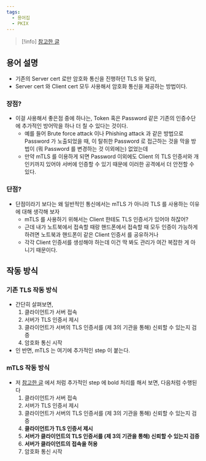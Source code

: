 ```yaml
---
tags:
  - 용어집
  - PKIX
---
```

> [!info] [참고한 글](https://www.cloudflare.com/learning/access-management/what-is-mutual-tls/)
## 용어 설명

- 기존의 Server cert 로만 암호화 통신을 진행하던 TLS 와 달리,
- Server cert 와 Client cert 모두 사용해서 암호화 통신을 제공하는 방법이다.

### 장점?

- 이걸 사용해서 좋은점 중에 하나는, Token 혹은 Password 같은 기존의 인증수단에 추가적인 방어막을 하나 더 칠 수 있다는 것이다.
	- 예를 들어 Brute force attack 이나 Phishing attack 과 같은 방법으로 Password 가 노출되었을 때, 이 탈취한 Password 로 접근하는 것을 막을 방법이 (뭐 Password 를 변경하는 것 이외에는) 없었는데
	- 만약 mTLS 를 이용하게 되면 Password 이외에도 Client 의 TLS 인증서와 개인키까지 있어야 서버에 인증할 수 있기 때문에 이러한 공격에서 더 안전할 수 있다.

### 단점?

- 단점이라기 보다는 왜 일반적인 통신에서는 mTLS 가 아니라 TLS 를 사용하는 이유에 대해 생각해 보자
	- mTLS 를 사용하기 위해서는 Client 한테도 TLS 인증서가 있어야 하잖어?
	- 근데 내가 노트북에서 접속할 때랑 핸드폰에서 접속할 때 모두 인증이 가능하게 하려면 노트북과 핸드폰이 같은 Client 인증서 를 공유하거나
	- 각각 Client 인증서를 생성해야 하는데 이건 딱 봐도 관리가 여간 복잡한 게 아니기 때문이다.

## 작동 방식

### 기존 TLS 작동 방식

- 간단히 살펴보면,
	1. 클라이언트가 서버 접속
	2. 서버가 TLS 인증서 제시
	3. 클라이언트가 서버의 TLS 인증서를 (제 3의 기관을 통해) 신뢰할 수 있는지 검증
	4. 암호화 통신 시작
- 인 반면, mTLS 는 여기에 추가적인 step 이 붙는다.

### mTLS 작동 방식

- 저 [참고한 글](https://www.cloudflare.com/learning/access-management/what-is-mutual-tls/) 에서 처럼 추가적인 step 에 bold 처리를 해서 보면, 다음처럼 수행된다
	1. 클라이언트가 서버 접속
	2. 서버가 TLS 인증서 제시
	3. 클라이언트가 서버의 TLS 인증서를 (제 3의 기관을 통해) 신뢰할 수 있는지 검증
	4. **클라이언트가 TLS 인증서 제시**
	5. **서버가 클라이언트의 TLS 인증서를 (제 3의 기관을 통해) 신뢰할 수 있는지 검증**
	6. **서버가 클라이언트의 접속을 허용**
	7. 암호화 통신 시작